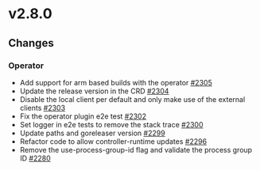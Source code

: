 # v2.8.0

## Changes

### Operator

* Add support for arm based builds with the operator [#2305](https://github.com/FoundationDB/fdb-kubernetes-operator/pull/2305)
* Update the release version in the CRD [#2304](https://github.com/FoundationDB/fdb-kubernetes-operator/pull/2304)
* Disable the local client per default and only make use of the external clients [#2303](https://github.com/FoundationDB/fdb-kubernetes-operator/pull/2303)
* Fix the operator plugin e2e test [#2302](https://github.com/FoundationDB/fdb-kubernetes-operator/pull/2302)
* Set logger in e2e tests to remove the stack trace [#2300](https://github.com/FoundationDB/fdb-kubernetes-operator/pull/2300)
* Update paths and goreleaser version [#2299](https://github.com/FoundationDB/fdb-kubernetes-operator/pull/2299)
* Refactor code to allow controller-runtime updates [#2296](https://github.com/FoundationDB/fdb-kubernetes-operator/pull/2296)
* Remove the use-process-group-id flag and validate the process group ID [#2280](https://github.com/FoundationDB/fdb-kubernetes-operator/pull/2280)
